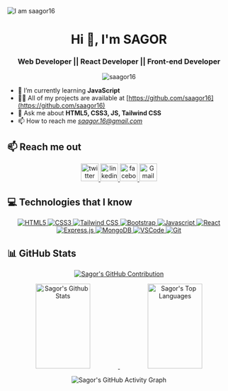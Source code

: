![I am saagor16](https://media.licdn.com/dms/image/D5616AQHfvCyZzF9h6A/profile-displaybackgroundimage-shrink_350_1400/0/1719755362557?e=1725494400&v=beta&t=Caltu6Uqne6gHN31--dFYwUKirYRaXohMZCpH69lSIk)

<h1 align="center">Hi 👋, I'm SAGOR</h1>
<h3 align="center">Web Developer || React Developer || Front-end Developer</h3>

<p align="center">
  <img src="https://komarev.com/ghpvc/?username=saagor16&label=Profile%20views&color=brightgreen&style=flat-square" alt="saagor16" />
</p>

- 🌱 I’m currently learning **JavaScript**
- 👨‍💻 All of my projects are available at [https://github.com/saagor16](https://github.com/saagor16)
- 💬 Ask me about **HTML5, CSS3, JS, Tailwind CSS**
- 📫 How to reach me *saagor.16@gmail.com*

## :mailbox: Reach me out

<p align="center">
  <a href="https://x.com/16Saagor" target="_blank">
    <img src="https://img.shields.io/badge/twitter-%2300acee.svg?&style=flat&logo=twitter&logoColor=white" alt="twitter" width="40" height="40" />
  </a>
  <a href="https://www.linkedin.com/in/saagor/" target="_blank">
    <img src="https://img.shields.io/badge/linkedin-%231E77B5.svg?&style=flat&logo=linkedin&logoColor=white" alt="linkedin" width="40" height="40" />
  </a>
  <a href="https://www.facebook.com/profile.php?id=61551216816741" target="_blank">
    <img src="https://img.shields.io/badge/facebook-%232E87FB.svg?&style=flat&logo=facebook&logoColor=white" alt="facebook" width="40" height="40" />
  </a>  
  <a href="mailto:saagor.16@gmail.com" target="_blank">
    <img src="https://img.shields.io/badge/Gmail-c14438?style=flat&logo=Gmail&logoColor=white" alt="Gmail" width="40" height="40" />
  </a>
</p>

## :computer: Technologies that I know

<p align="center">
  <a href="https://developer.mozilla.org/en-US/docs/Web/HTML" target="_blank">
    <img src="https://img.shields.io/badge/HTML5-E34F26?style=for-the-badge&logo=html5&logoColor=white" alt="HTML5" />
  </a>
  <a href="https://developer.mozilla.org/en-US/docs/Web/CSS" target="_blank">
    <img src="https://img.shields.io/badge/CSS3-1572B6?style=for-the-badge&logo=css3&logoColor=white" alt="CSS3" />
  </a>
  <a href="https://tailwindcss.com/" target="_blank">
    <img src="https://img.shields.io/badge/Tailwind_CSS-092749?style=for-the-badge&logo=tailwindcss&logoColor=06B6D4&labelColor=000000" alt="Tailwind CSS" />
  </a>
  <a href="https://getbootstrap.com/" target="_blank">
    <img src="https://img.shields.io/badge/Bootstrap-563D7C?style=for-the-badge&logo=bootstrap&logoColor=white" alt="Bootstrap" />
  </a>
  <a href="https://developer.mozilla.org/en-US/docs/Web/JavaScript" target="_blank">
    <img src="https://img.shields.io/badge/Javascript-F0DB4F?style=for-the-badge&labelColor=black&logo=javascript&logoColor=F0DB4F" alt="Javascript" />
  </a>
  <a href="https://reactjs.org/" target="_blank">
    <img src="https://img.shields.io/badge/React-61DBFB?style=for-the-badge&labelColor=black&logo=react&logoColor=61DBFB" alt="React" />
  </a>
  <a href="https://expressjs.com/" target="_blank">
    <img src="https://img.shields.io/badge/Express.js-000000?style=for-the-badge&logo=express&logoColor=white" alt="Express.js" />
  </a>
  <a href="https://www.mongodb.com/" target="_blank">
    <img src="https://img.shields.io/badge/MongoDB-4EA94B?style=for-the-badge&logo=mongodb&logoColor=white" alt="MongoDB" />
  </a>
  <a href="https://code.visualstudio.com/" target="_blank">
    <img src="https://img.shields.io/badge/Visual_Studio_Code-0078d7?style=for-the-badge&logo=visual-studio-code&logoColor=white" alt="VSCode" />
  </a>
  <a href="https://git-scm.com/" target="_blank">
    <img src="https://img.shields.io/badge/Git-F05032?style=for-the-badge&logo=git&logoColor=white" alt="Git" />
  </a>
</p>

## :bar_chart: GitHub Stats

<p align="center">
  <a href="https://github.com/saagor16">
    <img src="https://github-profile-summary-cards.vercel.app/api/cards/profile-details?username=saagor16&theme=radical" alt="Sagor's GitHub Contribution"/>
  </a>
</p>

<p align="center">
  <a href="https://github.com/saagor16">
    <img alt="Sagor's Github Stats" src="https://denvercoder1-github-readme-stats.vercel.app/api?username=saagor16&show_icons=true&count_private=true&theme=react&border_color=7F3FBF&bg_color=0D1117&title_color=F85D7F&icon_color=F8D866" height="192px" width="49.5%"/>
  </a>
  <a href="https://github.com/saagor16">
    <img alt="Sagor's Top Languages" src="https://denvercoder1-github-readme-stats.vercel.app/api/top-langs/?username=saagor16&langs_count=8&layout=compact&theme=react&border_color=7F3FBF&bg_color=0D1117&title_color=F85D7F&icon_color=F8D866" height="192px" width="49.5%"/>
  </a>
</p>

<p align="center">
  <img src="https://github-readme-activity-graph.vercel.app/graph?username=saagor16&custom_title=Sagor's%20GitHub%20Activity%20Graph&bg_color=0D1117&color=7F3FBF&line=7F3FBF&point=7F3FBF&area_color=FFFFFF&title_color=FFFFFF&area=true" alt="Sagor's GitHub Activity Graph"/>
</p>
